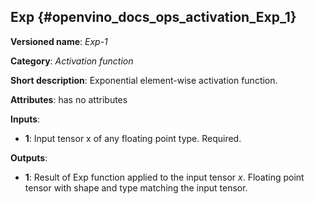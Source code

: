 ## Exp<a name="Exp"></a> {#openvino_docs_ops_activation_Exp_1}

**Versioned name**: *Exp-1*

**Category**: *Activation function*

**Short description**: Exponential element-wise activation function.

**Attributes**: has no attributes

**Inputs**:

*   **1**: Input tensor x of any floating point type. Required.

**Outputs**:

*   **1**: Result of Exp function applied to the input tensor *x*. Floating point tensor with shape and type matching the input tensor.
